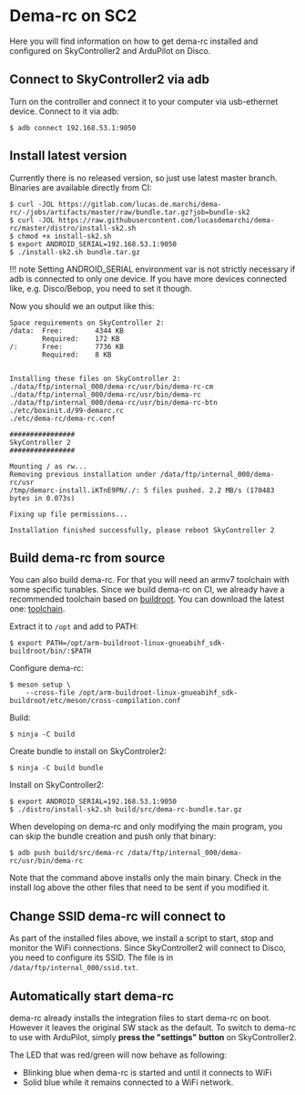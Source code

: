 # Dema-rc on SC2

Here you will find information on how to get dema-rc installed and configured
on SkyController2 and ArduPilot on Disco.

## Connect to SkyController2 via adb

Turn on the controller and connect it to your computer via usb-ethernet device. Connect to it via adb:

```console
$ adb connect 192.168.53.1:9050
```

## Install latest version

Currently there is no released version, so just use latest master branch. Binaries
are available directly from CI:

```console
$ curl -JOL https://gitlab.com/lucas.de.marchi/dema-rc/-/jobs/artifacts/master/raw/bundle.tar.gz?job=bundle-sk2
$ curl -JOL https://raw.githubusercontent.com/lucasdemarchi/dema-rc/master/distro/install-sk2.sh
$ chmod +x install-sk2.sh
$ export ANDROID_SERIAL=192.168.53.1:9050
$ ./install-sk2.sh bundle.tar.gz
```

!!! note
    Setting ANDROID_SERIAL environment var is not strictly necessary if adb is
    connected to only one device. If you have more devices connected like,
    e.g. Disco/Bebop, you need to set it though.

Now you should we an output like this:

```
Space requirements on SkyController 2:
/data:  Free:        4344 KB
        Required:    172 KB
/:      Free:        7736 KB
        Required:    8 KB


Installing these files on SkyController 2:
./data/ftp/internal_000/dema-rc/usr/bin/dema-rc-cm
./data/ftp/internal_000/dema-rc/usr/bin/dema-rc
./data/ftp/internal_000/dema-rc/usr/bin/dema-rc-btn
./etc/boxinit.d/99-demarc.rc
./etc/dema-rc/dema-rc.conf

################
SkyController 2
################

Mounting / as rw...
Removing previous installation under /data/ftp/internal_000/dema-rc/usr
/tmp/demarc-install.iKTnE9PN/./: 5 files pushed. 2.2 MB/s (170483 bytes in 0.073s)

Fixing up file permissions...

Installation finished successfully, please reboot SkyController 2
```

## Build dema-rc from source

You can also build dema-rc. For that you will need an armv7 toolchain with some
specific tunables. Since we build dema-rc on CI, we already have a recommended
toolchain based on [buildroot](https://buildroot.org/). You can download the
latest one:
[toolchain](https://gitlab.com/lucas.de.marchi/dema-rc/-/jobs/545230428/artifacts/download).

Extract it to `/opt` and add to PATH:

```console
$ export PATH=/opt/arm-buildroot-linux-gnueabihf_sdk-buildroot/bin/:$PATH
```

Configure dema-rc:

```console
$ meson setup \
    --cross-file /opt/arm-buildroot-linux-gnueabihf_sdk-buildroot/etc/meson/cross-compilation.conf
```

Build:
```console
$ ninja -C build
```

Create bundle to install on SkyControler2:
```console
$ ninja -C build bundle
```

Install on SkyController2:
```console
$ export ANDROID_SERIAL=192.168.53.1:9050
$ ./distro/install-sk2.sh build/src/dema-rc-bundle.tar.gz
```

When developing on dema-rc and only modifying the main program, you can skip
the bundle creation and push only that binary:

```console
$ adb push build/src/dema-rc /data/ftp/internal_000/dema-rc/usr/bin/dema-rc
```

Note that the command above installs only the main binary. Check in the install
log above the other files that need to be sent if you modified it.

## Change SSID dema-rc will connect to

As part of the installed files above, we install a script to start, stop and monitor the WiFi
connections. Since SkyController2 will connect to Disco, you need to configure its SSID. The
file is in `/data/ftp/internal_000/ssid.txt`.

## Automatically start dema-rc

dema-rc already installs the integration files to start dema-rc on boot. However it leaves
the original SW stack as the default. To switch to dema-rc to use with ArduPilot, simply
**press the "settings" button** on SkyController2.

The LED that was red/green will now behave as following:

- Blinking blue when dema-rc is started and until it connects to WiFi
- Solid blue while it remains connected to a WiFi network.
